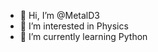 - 👋 Hi, I’m @MetalD3
- 👀 I’m interested in Physics
- 🌱 I’m currently learning Python


<!---
MetalD3/MetalD3 is a ✨ special ✨ repository because its `README.md` (this file) appears on your GitHub profile.
You can click the Preview link to take a look at your changes.
--->
